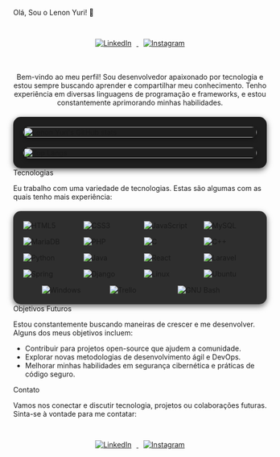 Olá, Sou o Lenon Yuri! 🙂
<div style="text-align: center; padding: 20px;">
  <a href="https://br.linkedin.com/in/lenon-yuri-silva-9a609b19a?original_referer=https%3A%2F%2Fwww.google.com%2F" target="_blank">
    <img src="https://img.shields.io/badge/LinkedIn-0077B5?style=for-the-badge&logo=linkedin&logoColor=white" alt="LinkedIn" style="margin: 10px;"/>
  </a>
  <a href="https://www.instagram.com/lenonyuri/" target="_blank">
    <img src="https://img.shields.io/badge/Instagram-E4405F?style=for-the-badge&logo=instagram&logoColor=white" alt="Instagram" style="margin: 10px;"/>
  </a>
</div>
<div style="text-align: center; margin-top: 20px;">
  Bem-vindo ao meu perfil! Sou desenvolvedor apaixonado por tecnologia e estou sempre buscando aprender e compartilhar meu conhecimento. Tenho experiência em diversas linguagens de programação e frameworks, e estou constantemente aprimorando minhas habilidades.
</div><div style="display: flex; flex-wrap: wrap; justify-content: center; gap: 20px; background: #1e1e1e; padding: 20px; border-radius: 15px; box-shadow: 0 4px 12px rgba(0, 0, 0, 0.6); margin-top: 20px;">
  <img src="https://github-readme-stats.vercel.app/api?username=LYuri26&show_icons=true&theme=radical" alt="Lenon Yuri's GitHub stats" style="border-radius: 10px; box-shadow: 0 4px 8px rgba(0, 0, 0, 0.3); width: 100%; max-width: 500px;"/>
  <img src="https://github-readme-stats.vercel.app/api/top-langs/?username=LYuri26&layout=pie&theme=radical" alt="Top Langs" style="border-radius: 10px; box-shadow: 0 4px 8px rgba(0, 0, 0, 0.3); width: 100%; max-width: 500px;"/>
</div>
Tecnologias

Eu trabalho com uma variedade de tecnologias. Estas são algumas com as quais tenho mais experiência:
<div style="display: flex; flex-wrap: wrap; gap: 15px; justify-content: center; align-items: center; padding: 20px; background: #2e2e2e; border-radius: 15px; box-shadow: 0 4px 12px rgba(0, 0, 0, 0.6); margin-top: 20px;">
  <img alt="HTML5" src="https://img.shields.io/badge/HTML5-E34F26?style=for-the-badge&logo=html5&logoColor=white" style="flex: 1 1 100px; max-width: 120px;"/>
  <img alt="CSS3" src="https://img.shields.io/badge/CSS3-1572B6?style=for-the-badge&logo=css3&logoColor=white" style="flex: 1 1 100px; max-width: 120px;"/>
  <img alt="JavaScript" src="https://img.shields.io/badge/JavaScript-323330?style=for-the-badge&logo=javascript&logoColor=F7DF1E" style="flex: 1 1 100px; max-width: 120px;"/>
  <img alt="MySQL" src="https://img.shields.io/badge/MySQL-005C84?style=for-the-badge&logo=mysql&logoColor=white" style="flex: 1 1 100px; max-width: 120px;"/>
  <img alt="MariaDB" src="https://img.shields.io/badge/MariaDB-003545?style=for-the-badge&logo=mariadb&logoColor=white" style="flex: 1 1 100px; max-width: 120px;"/>
  <img alt="PHP" src="https://img.shields.io/badge/PHP-777BB4?style=for-the-badge&logo=php&logoColor=white" style="flex: 1 1 100px; max-width: 120px;"/>
  <img alt="C" src="https://img.shields.io/badge/C-00599C?style=for-the-badge&logo=c&logoColor=white" style="flex: 1 1 100px; max-width: 120px;"/>
  <img alt="C++" src="https://img.shields.io/badge/C%2B%2B-00599C?style=for-the-badge&logo=c%2B%2B&logoColor=white" style="flex: 1 1 100px; max-width: 120px;"/>
  <img alt="Python" src="https://img.shields.io/badge/Python-14354C?style=for-the-badge&logo=python&logoColor=white" style="flex: 1 1 100px; max-width: 120px;"/>
  <img alt="Java" src="https://img.shields.io/badge/Java-ED8B00?style=for-the-badge&logo=openjdk&logoColor=white" style="flex: 1 1 100px; max-width: 120px;"/>
  <img alt="React" src="https://img.shields.io/badge/React-20232A?style=for-the-badge&logo=react&logoColor=61DAFB" style="flex: 1 1 100px; max-width: 120px;"/>
  <img alt="Laravel" src="https://img.shields.io/badge/Laravel-FF2D20?style=for-the-badge&logo=laravel&logoColor=white" style="flex: 1 1 100px; max-width: 120px;"/>
  <img alt="Spring" src="https://img.shields.io/badge/Spring-6DB33F?style=for-the-badge&logo=spring&logoColor=white" style="flex: 1 1 100px; max-width: 120px;"/>
  <img alt="Django" src="https://img.shields.io/badge/Django-092E20?style=for-the-badge&logo=django&logoColor=white" style="flex: 1 1 100px; max-width: 120px;"/>
  <img alt="Linux" src="https://img.shields.io/badge/Linux-FCC624?style=for-the-badge&logo=linux&logoColor=black" style="flex: 1 1 100px; max-width: 120px;"/>
  <img alt="Ubuntu" src="https://img.shields.io/badge/Ubuntu-E95420?style=for-the-badge&logo=ubuntu&logoColor=white" style="flex: 1 1 100px; max-width: 120px;"/>
  <img alt="Windows" src="https://img.shields.io/badge/Windows-0078D6?style=for-the-badge&logo=windows&logoColor=white" style="flex: 1 1 100px; max-width: 120px;"/>
  <img alt="Trello" src="https://img.shields.io/badge/Trello-0052CC?style=for-the-badge&logo=trello&logoColor=white" style="flex: 1 1 100px; max-width: 120px;"/>
  <img alt="GNU Bash" src="https://img.shields.io/badge/GNU%20Bash-4EAA25?style=for-the-badge&logo=GNU%20Bash&logoColor=white" style="flex: 1 1 100px; max-width: 120px;"/>
</div>
Objetivos Futuros

Estou constantemente buscando maneiras de crescer e me desenvolver. Alguns dos meus objetivos incluem:
<ul>
    <li>Contribuir para projetos open-source que ajudem a comunidade.</li>
    <li>Explorar novas metodologias de desenvolvimento ágil e DevOps.</li>
    <li>Melhorar minhas habilidades em segurança cibernética e práticas de código seguro.</li>
</ul>
Contato

Vamos nos conectar e discutir tecnologia, projetos ou colaborações futuras. Sinta-se à vontade para me contatar:
<div style="text-align: center; padding: 20px;">
  <a href="https://br.linkedin.com/in/lenon-yuri-silva-9a609b19a?original_referer=https%3A%2F%2Fwww.google.com%2F" target="_blank">
    <img src="https://img.shields.io/badge/LinkedIn-0077B5?style=for-the-badge&logo=linkedin&logoColor=white" alt="LinkedIn" style="margin: 10px;"/>
  </a>
  <a href="https://www.instagram.com/lenonyuri/" target="_blank">
    <img src="https://img.shields.io/badge/Instagram-E4405F?style=for-the-badge&logo=instagram&logoColor=white" alt="Instagram" style="margin: 10px;"/>
  </a>
</div>
